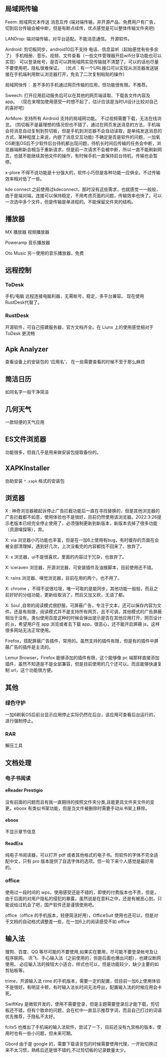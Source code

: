 ## 局域网传输

Feem:
局域网文本传送
消息互传
(端对端传输，非开源产品，免费用户有广告，切到后台传输会被中断，但是有断点续传，优点感觉是可以整体传输文件夹吧)

LANDrop:
端对端传输，对平台适配。不能消息通信。
开源软件。

Airdroid:
剪切板同步，android10后不支持
电话、信息监听（起始感觉有些多余了）
手机相册、音乐、视频、文件查看（一些文件管理器开启wifi分享功能也可以实现）
可以登录帐号，是否可以跨局域网实现传输就不清楚了。可以的话也尽量不要使用吧，隐私很难保证。
（优点：有一个URL接口可以实现从浏览器发送链接在手机端利用默认浏览器打开，免去了二次复制粘贴的操作）

局域网快传：
差不多的手机通过网页传输的应用，但功能很有限。不推荐。

Sweech:
打开应用启动服务后可以在其他的网页端读取、下载各文件内容及app。
（现在来增加使用感受一时想不起了，估计应该是当时UI设计比较对自己的喜好吧）

AirMore:
支持所有 Airdroid 支持的局域网功能。
不过视频需要下载，无法在线浏览。 (剪切板不是最理想的情况但也不错了，通过在网页发送消息的方法，手机端会将消息自动复制到剪切板，但是手机到浏览器不会自动读取，是单纯发送消息的方式，某种程度上来说，内嵌了消息交互功能)
不确定是否是软件的问题，一加氧OS刷氢OS后不少软件后台待机都出现问题，待机长时间后传输的任务会中断，浏览器端刷新会相当于重新请求，但是前一次请求不会被中断，所以一直不能刷新网页，也就不能继续其他文件的操作，有时候手机一直保持前台待机，传输也会暂停。

x-plore
不得不说功能是十分强大的，软件小巧但是各种功能一应俱全。不过传输效率相对低了一些。

kde connect
之前使用过kdeconnect，那时没有这些需求，也就感觉一一般般，由于是端对端，连接可以保持稳定，不用考虑页面的问题，传输效率也快了。可以一次选中多个文件，但是传输是单进程的。不能保留文件夹的结构。

## 播放器

MX 播放器
视频播放器

Poweramp
音乐播放器

Oto Music
另一使用的音乐播放器，免费

## 远程控制

### ToDesk

手机/电脑 远程连接电脑利器，无需帐号，稳定，多平台兼容。
现在使用RustDesk代替了。

### RustDesk
开源软件，可自己搭建服务器，官方文档齐全。在 Liunx 上的使用感觉相对于 ToDesk 更流畅

## Apk Analyzer

查看设备上的安装包的 ‘应用名’，
在一些需要查看的时候不至于那么麻烦

## 简洁日历

如同名字一般干净简洁

## 几何天气

一款轻便的天气应用

## ES文件浏览器

功能很多，但我几乎是用来做安装包提取备份的。

## XAPKInstaller

协助安装 `*.xapk` 格式的安装包

## 浏览器

X : 神奇浏览器被起诉停止广告拦截功能后一直在寻找替换的，但是其他浏览器的广告拦截都不如意，使用体验也不是很好，目前仍然使用该浏览器。2022:3:26提示老版本已经完全停止使用了，必须强制更新到新版本，新版本去掉了很多功能（资源嗅探等），弃。

X: via 浏览器小巧功能也丰富，但是在一加6上使用有bug，有时缓存的页面在会被全部清理掉，遇到好几次，上次没看完的内容都找不回来了，放弃了。

X: x 浏览器，ui不是很喜欢，里面的内容过于冗杂，也放弃了。

X: iceraven 浏览器，开源浏览器，可安装插件及油猴脚本，目前使用还不错。

X: rains 浏览器、嗅觉浏览器，目前在用的两个。也不用了。

X: chrome ，不得不说很垃圾，唯一可取的是能同步，其他功能一般般，而且之前好好的分组功能，更新给取消了，然后又加又砍，无语了都。

X: Soul ,自带的阅读模式很舒服，可屏蔽广告，专注于文本，还可以保存内容为文件。还是有局限，阅读模式并不是支持所有网页，且不可调，其他模式的广告屏蔽相当于没有。类似使用百度这种的时候会弹出提示是否在其他应用打开，网页设计的 js，希望用户在 app 浏览或者去下载 app，很恶心，还不能开启屏蔽 js，这样很多网站无法正常使用。

Firefox，搭配屏蔽广告插件，常用的。虽然支持的插件有限，但是有的插件中屏蔽广告的插件是主流的。

Lemur Browser，Firefox 能够添加的插件有限，这个能够像 pc 端那样直接添加插件，虽然不知道是不是全部兼容，但是目前使用的几个还可以。而且能够快速复制 url，这个功能很方便。

## 其他

### 绿色守护
一加6刷氧OS后前台显示应用停止实际仍然在后台，该应用可查看后台运行的，进行强制停止。

### RAR
解压工具

## 文档处理

### 电子书阅读
#### eReader Prestigio
没有前面的问题而且有我一直期待的按照文件夹分类,且能更具文件夹文件的变更。eboox 有类似书架功能，但是当文件被删除时需要手动从书架上移除。

#### eboox
不显示章节信息

#### ReadEra
纯电子书阅读器，可以打开 pdf 或者其他格式的电子书。但软件的字体不完全适配中文，只有 pro 版本提供了自选字体的选项。但一轮下来个人感觉是最好用的。

### office

使用过一段时间的 wps，使用感受还是不错的，即使的付费版本也不贵，但是，由于后面的对用户隐私的侵犯的暴露，虽然说是在意料之中，还是有被恶心到，只能说给过机会了吧，国产软件还是谨慎使用吧。

office（office 的手机版本，轻便简洁好用），OfficeSuit 使用也还可以，但是对于文档的自动格式调整差一些，在一加6上的阅读感受不如 office

## 输入法

搜狗、百度、QQ 等尽可能的不要使用,如果实在要用，尽可能不要登录帐号及让程序联网。
讯飞、手心输入法（之前使用的，但是后面也爆出问题），也建议断网使用。
必应输入法的按钮大小适合，样式也可以，但是功能较少，缺少主要的如剪贴板等。

trime，开源输入法 rime 的手机版本，需要一定的配置，但目前一加6上使用体验不是很好，有明显卡顿，有时输入法长时间无法呼出，配置输入法的时候应用会卡死。

SwiftKey 是微软开发的，使用不需要登录，但是主题需要登录后才能下载，剪切板还不错，但有个致命的问题，会在栏中一直显示推荐字词，而且自己打过的词语优先推荐，于隐私不太好。

fcitx5 也推出了手机端的输入法软件，尝试了一下，目前还没有九宫格的版本，使用时也有一些小问题，但未来可期。

Gbord 由于是 google 的，需要下载语言包的时候需要使用代理，一开始切换过来不太习惯，熟练后还是很不错的,不过剪切板的记录数量太少。



